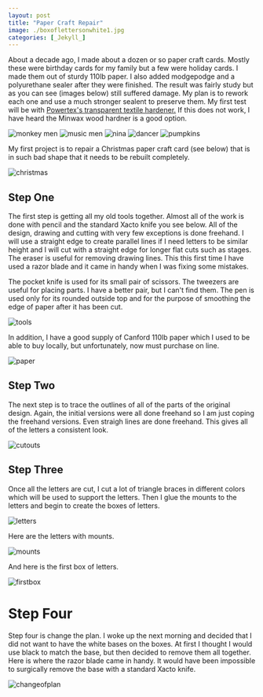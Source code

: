```yaml
---
layout: post
title: "Paper Craft Repair"
image: ./boxoflettersonwhite1.jpg
categories: [_Jekyll_]
---
```

About a decade ago, I made about a dozen or so paper craft cards. Mostly these were birthday cards for my family but a few were holiday cards. I made them out of sturdy 110lb paper. I also added modgepodge and a polyurethane sealer after they were finished. The result was fairly study but as you can see (images below) still suffered damage. My plan is to rework each one and use a much stronger sealent to preserve them. My first test will be with [Powertex's transparent textile hardener.](https://powertexproductsusa.com/products/powertex-universal-medium-transparent-1000gr?pr_prod_strat=e5_desc&pr_rec_id=1a4815e0c&pr_rec_pid=1447160873029&pr_ref_pid=1447100776517&pr_seq=uniform) If this does not work, I have heard the Minwax wood hardner is a good option.

![monkey men](./monkeymen.jpg) ![music men](./musicmen1.jpg) ![nina](./nina.jpg) ![dancer](./dancer1.jpg) ![pumpkins](./pumkins1.jpg)

My first project is to repair a Christmas paper craft card (see below) that is in such bad shape that it needs to be rebuilt completely.

![christmas](./Initialcard2.jpg)

## Step One

The first step is getting all my old tools together. Almost all of the work is done with pencil and the standard Xacto knife you see below. All of the design, drawing and cutting with very few exceptions is done freehand. I will use a straight edge to create parallel lines if I need letters to be similar height and I will cut with a straight edge for longer flat cuts such as stages. The eraser is useful for removing drawing lines. This this first time I have used a razor blade and it came in handy when I was fixing some mistakes. 

The pocket knife is used for its small pair of scissors. The tweezers are useful for placing parts. I have a better pair, but I can't find them. The pen is used only for its rounded outside top and for the purpose of smoothing the edge of paper after it has been cut.

![tools](./toolsofthetrade.jpg)

In addition, I have a good supply of Canford 110lb paper which I used to be able to buy locally, but unfortunately, now must purchase on line.

![paper](./canfordpaper.jpg)

## Step Two

The next step is to trace the outlines of all of the parts of the original design. Again, the initial versions were all done freehand so I am just coping the freehand versions. Even straigh lines are done freehand. This gives all of the letters a consistent look.

![cutouts](./cutoutses.jpg)

## Step Three

Once all the letters are cut, I cut a lot of triangle braces in different colors which will be used to support the letters. Then I glue the mounts to the letters and begin to create the boxes of letters.

![letters](./Lettersoncuttingmat.jpg)

Here are the letters with mounts.

![mounts](./leterswithmounts.jpg)

And here is the first box of letters.

![firstbox](./boxoflettersonwhite2.jpg)

# Step Four

Step four is change the plan. I woke up the next morning and decided that I did not want to have the white bases on the boxes. At first I thought I would use black to match the base, but then decided to remove them all together. Here is where the razor blade came in handy. It would have been impossible to surgically remove the base with a standard Xacto knife.

![changeofplan](./cuttingoffmounts.jpg)
